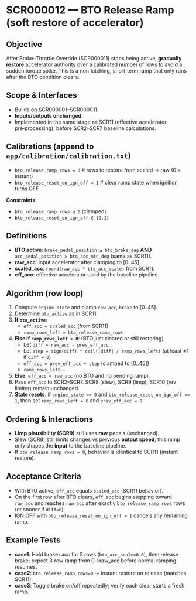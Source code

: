 # SCR000012 — BTO Release Ramp (soft restore of accelerator)

## Objective
After Brake–Throttle Override (SCR000011) stops being active, **gradually restore**
accelerator authority over a calibrated number of rows to avoid a sudden torque
spike. This is a non‑latching, short‑term ramp that only runs after the BTO
condition clears.

## Scope & Interfaces
- Builds on SCR000001–SCR000011.
- **Inputs/outputs unchanged.**
- Implemented in the same stage as SCR11 (effective accelerator pre‑processing),
  before SCR2–SCR7 baseline calculations.

## Calibrations (append to `app/calibration/calibration.txt`)
- `bto_release_ramp_rows = 3`  	# rows to restore from scaled → raw (0 = instant)
- `bto_release_reset_on_ign_off = 1`  	# clear ramp state when ignition turns OFF

**Constraints**
- `bto_release_ramp_rows ≥ 0` (clamped)
- `bto_release_reset_on_ign_off ∈ {0,1}`

## Definitions
- **BTO active**: `brake_pedal_position ≥ bto_brake_deg` **AND**
  `acc_pedal_position ≥ bto_acc_min_deg` (same as SCR11).
- **raw_acc**: input accelerator after clamping to [0..45].
- **scaled_acc**: `round(raw_acc * bto_acc_scale)` from SCR11.
- **eff_acc**: effective accelerator used by the baseline pipeline.

## Algorithm (row loop)
1. Compute `engine_state` and clamp `raw_acc`, `brake` to [0..45].
2. Determine `bto_active` as in SCR11.
3. **If `bto_active`**:  
   - `eff_acc = scaled_acc` (from SCR11)  
   - `ramp_rows_left = bto_release_ramp_rows`
4. **Else if `ramp_rows_left > 0`**: (BTO just cleared or still restoring)  
   - Let `diff = raw_acc - prev_eff_acc`  
   - Let `step = sign(diff) * ceil(|diff| / ramp_rows_left)` (at least ±1 if `diff ≠ 0`)  
   - `eff_acc = prev_eff_acc + step` (clamped to [0..45])  
   - `ramp_rows_left--`
5. **Else**: `eff_acc = raw_acc` (no BTO and no pending ramp).
6. Pass `eff_acc` to SCR2–SCR7. SCR8 (slew), SCR9 (limp), SCR10 (rev limiter) remain unchanged.
7. **State resets**: if `engine_state == 0` and `bto_release_reset_on_ign_off == 1`, then
   set `ramp_rows_left = 0` and `prev_eff_acc = 0`.

## Ordering & Interactions
- **Limp plausibility (SCR9)** still uses **raw** pedals (unchanged).
- Slew (SCR8) still limits changes vs previous **output speed**; this ramp only
  shapes the **input** to the baseline pipeline.
- If `bto_release_ramp_rows = 0`, behavior is identical to SCR11 (instant restore).

## Acceptance Criteria
- With BTO active, `eff_acc` equals `scaled_acc` (SCR11 behavior).
- On the first row after BTO clears, `eff_acc` begins stepping toward `raw_acc` and
  reaches `raw_acc` after exactly `bto_release_ramp_rows` rows (or sooner if `diff=0`).
- IGN OFF with `bto_release_reset_on_ign_off = 1` cancels any remaining ramp.

## Example Tests
- **case1**: Hold brake+acc for 5 rows (`bto_acc_scale=0.0`), then release brake; expect
  3‑row ramp from 0→raw_acc before normal ramping resumes.
- **case2**: `bto_release_ramp_rows=0` → instant restore on release (matches SCR11).
- **case3**: Toggle brake on/off repeatedly; verify each clear starts a fresh ramp.
